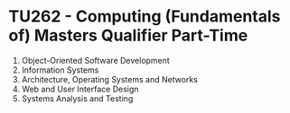 # TU262 - Computing (Fundamentals of) Masters Qualifier Part-Time
1. Object-Oriented Software Development
2. Information Systems
3. Architecture, Operating Systems and Networks
3. Web and User Interface Design
4. Systems Analysis and Testing
